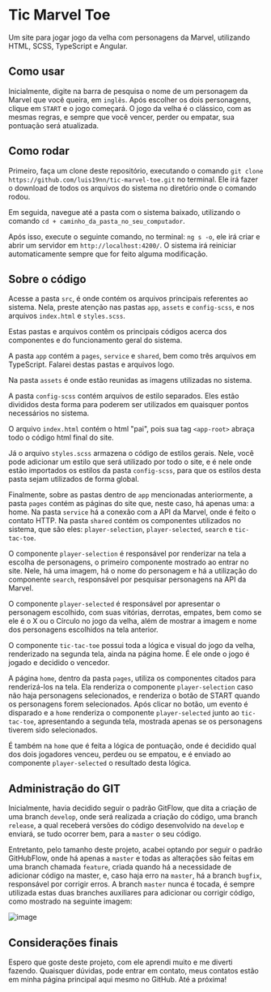 # Tic Marvel Toe

Um site para jogar jogo da velha com personagens da Marvel, utilizando HTML, SCSS, TypeScript e Angular.

## Como usar

Inicialmente, digite na barra de pesquisa o nome de um personagem da Marvel que você queira, em `inglês`. Após escolher os dois personagens, clique em `START` e o jogo começará. O jogo da velha é o clássico, com as mesmas regras, e sempre que você vencer, perder ou empatar, sua pontuação será atualizada.

## Como rodar

Primeiro, faça um clone deste repositório, executando o comando `git clone https://github.com/luis19nn/tic-marvel-toe.git` no terminal. Ele irá fazer o download de todos os arquivos do sistema no diretório onde o comando rodou.

Em seguida, navegue até a pasta com o sistema baixado, utilizando o comando `cd + caminho_da_pasta_no_seu_computador`.

Após isso, execute o seguinte comando, no terminal: `ng s -o`, ele irá criar e abrir um servidor em `http://localhost:4200/`. O sistema irá reiniciar automaticamente sempre que for feito alguma modificação.

## Sobre o código

Acesse a pasta `src`, é onde contém os arquivos principais referentes ao sistema. Nela, preste atenção nas pastas `app`, `assets` e `config-scss`, e nos arquivos `index.html` e `styles.scss`.

Estas pastas e arquivos contêm os principais códigos acerca dos componentes e do funcionamento geral do sistema.

A pasta `app` contém a `pages`, `service` e `shared`, bem como três arquivos em TypeScript. Falarei destas pastas e arquivos logo.

Na pasta `assets` é onde estão reunidas as imagens utilizadas no sistema.

A pasta `config-scss` contém arquivos de estilo separados. Eles estão divididos desta forma para poderem ser utilizados em quaisquer pontos necessários no sistema.

O arquivo `index.html` contém o html "pai", pois sua tag `<app-root>` abraça todo o código html final do site.

Já o arquivo `styles.scss` armazena o código de estilos gerais. Nele, você pode adicionar um estilo que será utilizado por todo o site, e é nele onde estão importados os estilos da pasta `config-scss`, para que os estilos desta pasta sejam utilizados de forma global.

Finalmente, sobre as pastas dentro de `app` mencionadas anteriormente, a pasta `pages` contém as páginas do site que, neste caso, há apenas uma: a home. Na pasta `service` há a conexão com a API da Marvel, onde é feito o contato HTTP. Na pasta `shared` contém os componentes utilizados no sistema, que são eles: `player-selection`, `player-selected`, `search` e `tic-tac-toe`.

O componente `player-selection` é responsável por renderizar na tela a escolha de personagens, o primeiro componente mostrado ao entrar no site. Nele, há uma imagem, há o nome do personagem e há a utilização do componente `search`, responsável por pesquisar personagens na API da Marvel.

O componente `player-selected` é responsável por apresentar o personagem escolhido, com suas vitórias, derrotas, empates, bem como se ele é o X ou o Círculo no jogo da velha, além de mostrar a imagem e nome dos personagens escolhidos na tela anterior.

O componente `tic-tac-toe` possui toda a lógica e visual do jogo da velha, renderizado na segunda tela, ainda na página home. É ele onde o jogo é jogado e decidido o vencedor.

A página `home`, dentro da pasta `pages`, utiliza os componentes citados para renderizá-los na tela. Ela renderiza o componente `player-selection` caso não haja personagens selecionados, e renderiza o botão de START quando os personagens forem selecionados. Após clicar no botão, um evento é disparado e a `home` renderiza o componente `player-selected` junto ao `tic-tac-toe`, apresentando a segunda tela, mostrada apenas se os personagens tiverem sido selecionados.

É também na `home` que é feita a lógica de pontuação, onde é decidido qual dos dois jogadores venceu, perdeu ou se empatou, e é enviado ao componente `player-selected` o resultado desta lógica.

## Administração do GIT

Inicialmente, havia decidido seguir o padrão GitFlow, que dita a criação de uma branch `develop`, onde será realizada a criação do código, uma branch `release`, a qual receberá versões do código desenvolvido na `develop` e enviará, se tudo ocorrer bem, para a `master` o seu código.

Entretanto, pelo tamanho deste projeto, acabei optando por seguir o padrão GitHubFlow, onde há apenas a `master` e todas as alterações são feitas em uma branch chamada `feature`, criada quando há a necessidade de adicionar código na master, e, caso haja erro na `master`, há a branch `bugfix`, responsável por corrigir erros. A branch `master` nunca é tocada, é sempre utilizada estas duas branches auxiliares para adicionar ou corrigir código, como mostrado na seguinte imagem:

![image](https://user-images.githubusercontent.com/58374776/152002718-b1653a38-1ef3-4465-aa55-2514f59d9801.png)

## Considerações finais

Espero que goste deste projeto, com ele aprendi muito e me diverti fazendo. Quaisquer dúvidas, pode entrar em contato, meus contatos estão em minha página principal aqui mesmo no GitHub. Até a próxima!
